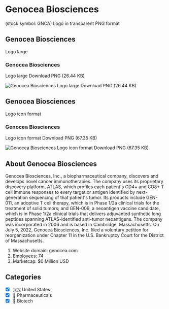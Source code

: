 # Genocea Biosciences
 (stock symbol: GNCA) Logo in transparent PNG format

## Genocea Biosciences
 Logo large

### Genocea Biosciences
 Logo large Download PNG (26.44 KB)

![Genocea Biosciences
 Logo large Download PNG (26.44 KB)](/img/orig/GNCA_BIG-83f1af52.png)

## Genocea Biosciences
 Logo icon format

### Genocea Biosciences
 Logo icon format Download PNG (67.35 KB)

![Genocea Biosciences
 Logo icon format Download PNG (67.35 KB)](/img/orig/GNCA-8ec2a3c7.png)

## About Genocea Biosciences


Genocea Biosciences, Inc., a biopharmaceutical company, discovers and develops novel cancer immunotherapies. The company uses its proprietary discovery platform, ATLAS, which profiles each patient's CD4+ and CD8+ T cell immune responses to every target or antigen identified by next-generation sequencing of that patient's tumor. Its products include GEN-011, an adoptive T cell therapy, which is in Phase 1/2a clinical trials for the treatment of solid tumors; and GEN-009, a neoantigen vaccine candidate, which is in Phase 1/2a clinical trials that delivers adjuvanted synthetic long peptides spanning ATLAS-identified anti-tumor neoantigens. The company was incorporated in 2006 and is based in Cambridge, Massachusetts. On July 5, 2022, Genocea Biosciences, Inc. filed a voluntary petition for reorganization under Chapter 11 in the U.S. Bankruptcy Court for the District of Massachusetts.

1. Website domain: genocea.com
2. Employees: 74
3. Marketcap: $0 Million USD


## Categories
- [x] 🇺🇸 United States
- [x] 💊 Pharmaceuticals
- [x] 🧬 Biotech
